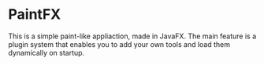 # PaintFX
This is a simple paint-like appliaction, made in JavaFX. The main feature is a plugin system that enables you to add your own tools and load them dynamically on startup.
